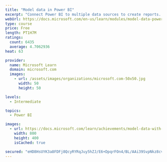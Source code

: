 ```yaml
---
title: "Model data in Power BI"
excerpt: "Connect Power BI to multiple data sources to create reports. Define the relationship between your data sources."
webUrl: https://docs.microsoft.com/en-us/learn/modules/model-data-power-bi/
type: course
price: Free
length: PT1H7M
ratings:
  count: 6435
  average: 4.7062936
heat: 63

provider:
  name: Microsoft Learn
  domain: microsoft.com
  images:
    - url: /assets/images/organizations/microsoft.com-50x50.jpg
      width: 50
      height: 50

levels:
  - Intermediate

topics:
  - Power BI

images:
  - url: https://docs.microsoft.com/learn/achievements/model-data-with-power-bi-desktop-social.png
    width: 800
    height: 400
    isCached: true

secured: "eHD8HsUYK3a8FDFj8QcyRYRqJuy5hZJ/E6+DpqrFOn4/BL/AAi39SvpNkz8cvZhAN7HGBG3puvoVJ2Z0a0fOVyVNqL/tupyKMPBd4wOCJuhMMsOF+0+JCvOtonCtRM/HPFiXCxYz5YMzbs/utoTSde0gl2Q061QskItttghBNBbEYjcWqQ1LFTLrIFXn1Nh5FTQWIJZYbNT87B5/fFb85SBgPXNEgrn1xXdKQylwzIJIY4+7Pgg/7gaA9N1mp5bvM6SnMBaC6xSxEuc5ZqRuDtnB6lQVBiIkCL7Z22lxoi2SvV2H5gjTd1cqC87OEc2LnI/NhWWNsjohWPEqSRQv8OYs9QP2gubH8bFgLbzTAEMcaYhdFOoKXOeq+9xVEDVqVNduuMFB2ekmKoJwHkJCH6Q8MEJNolCeHy5Ow1ZKvB4=;hyJV9cdqD0PvQ5VPCucYsQ=="
---
```


